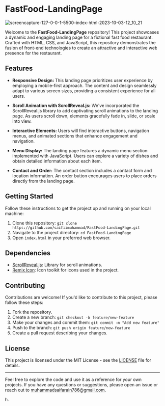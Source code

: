 # FastFood-LandingPage
![screencapture-127-0-0-1-5500-index-html-2023-10-03-12_10_21](https://github.com/saifiimuhammad/FastFood-LandingPage/assets/99310347/7303b1e0-c097-4f26-a9f9-c1c2e9e7160b)

Welcome to the **FastFood-LandingPage** repository! This project showcases a dynamic and engaging landing page for a fictional fast food restaurant. Crafted with HTML, CSS, and JavaScript, this repository demonstrates the fusion of front-end technologies to create an attractive and interactive web presence for the restaurant.

## Features

- **Responsive Design:** This landing page prioritizes user experience by employing a mobile-first approach. The content and design seamlessly adapt to various screen sizes, providing a consistent experience for all users.

- **Scroll Animation with ScrollReveal.js:** We've incorporated the ScrollReveal.js library to add captivating scroll animations to the landing page. As users scroll down, elements gracefully fade in, slide, or scale into view.

- **Interactive Elements:** Users will find interactive buttons, navigation menus, and animated sections that enhance engagement and navigation.

- **Menu Display:** The landing page features a dynamic menu section implemented with JavaScript. Users can explore a variety of dishes and obtain detailed information about each item.

- **Contact and Order:** The contact section includes a contact form and location information. An order button encourages users to place orders directly from the landing page.

## Getting Started

Follow these instructions to get the project up and running on your local machine:

1. Clone this repository: `git clone https://github.com/saifiimuhammad/FastFood-LandingPage.git`
2. Navigate to the project directory: `cd FastFood-LandingPage`
3. Open `index.html` in your preferred web browser.

## Dependencies

- [ScrollReveal.js](https://scrollrevealjs.org/): Library for scroll animations.
- [Remix Icon](https://remixicon.com/): Icon toolkit for icons used in the project.

## Contributing

Contributions are welcome! If you'd like to contribute to this project, please follow these steps:

1. Fork the repository.
2. Create a new branch: `git checkout -b feature/new-feature`
3. Make your changes and commit them: `git commit -m "Add new feature"`
4. Push to the branch: `git push origin feature/new-feature`
5. Create a pull request describing your changes.

## License

This project is licensed under the MIT License - see the [LICENSE](LICENSE) file for details.

---

Feel free to explore the code and use it as a reference for your own projects. If you have any questions or suggestions, please open an issue or reach out to [muhammadsaifarain786@gmail.com](mailto:muhammadsaifarain786@gmail.com).

h.
